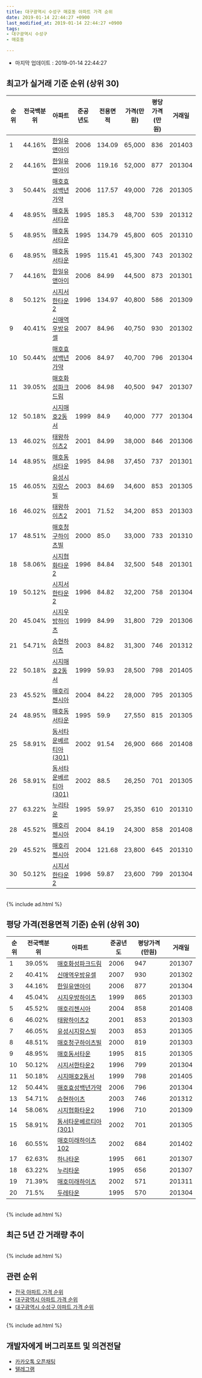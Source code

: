 ```yaml
---
title: 대구광역시 수성구 매호동 아파트 가격 순위
date: 2019-01-14 22:44:27 +0900
last_modified_at: 2019-01-14 22:44:27 +0900
tags:
- 대구광역시 수성구
- 매호동

---
```


* 마지막 업데이트 : 2019-01-14 22:44:27

## 최고가 실거래 기준 순위 (상위 30)


|순위|전국백분위|아파트|준공년도|전용면적|가격(만원)|평당가격(만원)|거래일|
|---|---|---|---|---|---|---|---|
|1|44.16%|[한일유앤아이](https://search.naver.com/search.naver?query=%EB%8C%80%EA%B5%AC%EA%B4%91%EC%97%AD%EC%8B%9C+%EC%88%98%EC%84%B1%EA%B5%AC+%EB%A7%A4%ED%98%B8%EB%8F%99+%ED%95%9C%EC%9D%BC%EC%9C%A0%EC%95%A4%EC%95%84%EC%9D%B4)|2006|134.09|65,000|836|201403|
|2|44.16%|[한일유앤아이](https://search.naver.com/search.naver?query=%EB%8C%80%EA%B5%AC%EA%B4%91%EC%97%AD%EC%8B%9C+%EC%88%98%EC%84%B1%EA%B5%AC+%EB%A7%A4%ED%98%B8%EB%8F%99+%ED%95%9C%EC%9D%BC%EC%9C%A0%EC%95%A4%EC%95%84%EC%9D%B4)|2006|119.16|52,000|877|201304|
|3|50.44%|[매호효성백년가약](https://search.naver.com/search.naver?query=%EB%8C%80%EA%B5%AC%EA%B4%91%EC%97%AD%EC%8B%9C+%EC%88%98%EC%84%B1%EA%B5%AC+%EB%A7%A4%ED%98%B8%EB%8F%99+%EB%A7%A4%ED%98%B8%ED%9A%A8%EC%84%B1%EB%B0%B1%EB%85%84%EA%B0%80%EC%95%BD)|2006|117.57|49,000|726|201305|
|4|48.95%|[매호동서타운](https://search.naver.com/search.naver?query=%EB%8C%80%EA%B5%AC%EA%B4%91%EC%97%AD%EC%8B%9C+%EC%88%98%EC%84%B1%EA%B5%AC+%EB%A7%A4%ED%98%B8%EB%8F%99+%EB%A7%A4%ED%98%B8%EB%8F%99%EC%84%9C%ED%83%80%EC%9A%B4)|1995|185.3|48,700|539|201312|
|5|48.95%|[매호동서타운](https://search.naver.com/search.naver?query=%EB%8C%80%EA%B5%AC%EA%B4%91%EC%97%AD%EC%8B%9C+%EC%88%98%EC%84%B1%EA%B5%AC+%EB%A7%A4%ED%98%B8%EB%8F%99+%EB%A7%A4%ED%98%B8%EB%8F%99%EC%84%9C%ED%83%80%EC%9A%B4)|1995|134.79|45,800|605|201310|
|6|48.95%|[매호동서타운](https://search.naver.com/search.naver?query=%EB%8C%80%EA%B5%AC%EA%B4%91%EC%97%AD%EC%8B%9C+%EC%88%98%EC%84%B1%EA%B5%AC+%EB%A7%A4%ED%98%B8%EB%8F%99+%EB%A7%A4%ED%98%B8%EB%8F%99%EC%84%9C%ED%83%80%EC%9A%B4)|1995|115.41|45,300|743|201302|
|7|44.16%|[한일유앤아이](https://search.naver.com/search.naver?query=%EB%8C%80%EA%B5%AC%EA%B4%91%EC%97%AD%EC%8B%9C+%EC%88%98%EC%84%B1%EA%B5%AC+%EB%A7%A4%ED%98%B8%EB%8F%99+%ED%95%9C%EC%9D%BC%EC%9C%A0%EC%95%A4%EC%95%84%EC%9D%B4)|2006|84.99|44,500|873|201301|
|8|50.12%|[시지서한타운2](https://search.naver.com/search.naver?query=%EB%8C%80%EA%B5%AC%EA%B4%91%EC%97%AD%EC%8B%9C+%EC%88%98%EC%84%B1%EA%B5%AC+%EB%A7%A4%ED%98%B8%EB%8F%99+%EC%8B%9C%EC%A7%80%EC%84%9C%ED%95%9C%ED%83%80%EC%9A%B42)|1996|134.97|40,800|586|201309|
|9|40.41%|[신매역우방유셀](https://search.naver.com/search.naver?query=%EB%8C%80%EA%B5%AC%EA%B4%91%EC%97%AD%EC%8B%9C+%EC%88%98%EC%84%B1%EA%B5%AC+%EB%A7%A4%ED%98%B8%EB%8F%99+%EC%8B%A0%EB%A7%A4%EC%97%AD%EC%9A%B0%EB%B0%A9%EC%9C%A0%EC%85%80)|2007|84.96|40,750|930|201302|
|10|50.44%|[매호효성백년가약](https://search.naver.com/search.naver?query=%EB%8C%80%EA%B5%AC%EA%B4%91%EC%97%AD%EC%8B%9C+%EC%88%98%EC%84%B1%EA%B5%AC+%EB%A7%A4%ED%98%B8%EB%8F%99+%EB%A7%A4%ED%98%B8%ED%9A%A8%EC%84%B1%EB%B0%B1%EB%85%84%EA%B0%80%EC%95%BD)|2006|84.97|40,700|796|201304|
|11|39.05%|[매호화성파크드림](https://search.naver.com/search.naver?query=%EB%8C%80%EA%B5%AC%EA%B4%91%EC%97%AD%EC%8B%9C+%EC%88%98%EC%84%B1%EA%B5%AC+%EB%A7%A4%ED%98%B8%EB%8F%99+%EB%A7%A4%ED%98%B8%ED%99%94%EC%84%B1%ED%8C%8C%ED%81%AC%EB%93%9C%EB%A6%BC)|2006|84.98|40,500|947|201307|
|12|50.18%|[시지매호2동서](https://search.naver.com/search.naver?query=%EB%8C%80%EA%B5%AC%EA%B4%91%EC%97%AD%EC%8B%9C+%EC%88%98%EC%84%B1%EA%B5%AC+%EB%A7%A4%ED%98%B8%EB%8F%99+%EC%8B%9C%EC%A7%80%EB%A7%A4%ED%98%B82%EB%8F%99%EC%84%9C)|1999|84.9|40,000|777|201304|
|13|46.02%|[태왕하이츠2](https://search.naver.com/search.naver?query=%EB%8C%80%EA%B5%AC%EA%B4%91%EC%97%AD%EC%8B%9C+%EC%88%98%EC%84%B1%EA%B5%AC+%EB%A7%A4%ED%98%B8%EB%8F%99+%ED%83%9C%EC%99%95%ED%95%98%EC%9D%B4%EC%B8%A02)|2001|84.99|38,000|846|201306|
|14|48.95%|[매호동서타운](https://search.naver.com/search.naver?query=%EB%8C%80%EA%B5%AC%EA%B4%91%EC%97%AD%EC%8B%9C+%EC%88%98%EC%84%B1%EA%B5%AC+%EB%A7%A4%ED%98%B8%EB%8F%99+%EB%A7%A4%ED%98%B8%EB%8F%99%EC%84%9C%ED%83%80%EC%9A%B4)|1995|84.98|37,450|737|201301|
|15|46.05%|[유성시지랑스빌](https://search.naver.com/search.naver?query=%EB%8C%80%EA%B5%AC%EA%B4%91%EC%97%AD%EC%8B%9C+%EC%88%98%EC%84%B1%EA%B5%AC+%EB%A7%A4%ED%98%B8%EB%8F%99+%EC%9C%A0%EC%84%B1%EC%8B%9C%EC%A7%80%EB%9E%91%EC%8A%A4%EB%B9%8C)|2003|84.69|34,600|853|201305|
|16|46.02%|[태왕하이츠2](https://search.naver.com/search.naver?query=%EB%8C%80%EA%B5%AC%EA%B4%91%EC%97%AD%EC%8B%9C+%EC%88%98%EC%84%B1%EA%B5%AC+%EB%A7%A4%ED%98%B8%EB%8F%99+%ED%83%9C%EC%99%95%ED%95%98%EC%9D%B4%EC%B8%A02)|2001|71.52|34,200|853|201303|
|17|48.51%|[매호청구하이츠빌](https://search.naver.com/search.naver?query=%EB%8C%80%EA%B5%AC%EA%B4%91%EC%97%AD%EC%8B%9C+%EC%88%98%EC%84%B1%EA%B5%AC+%EB%A7%A4%ED%98%B8%EB%8F%99+%EB%A7%A4%ED%98%B8%EC%B2%AD%EA%B5%AC%ED%95%98%EC%9D%B4%EC%B8%A0%EB%B9%8C)|2000|85.0|33,000|733|201310|
|18|58.06%|[시지협화타운2](https://search.naver.com/search.naver?query=%EB%8C%80%EA%B5%AC%EA%B4%91%EC%97%AD%EC%8B%9C+%EC%88%98%EC%84%B1%EA%B5%AC+%EB%A7%A4%ED%98%B8%EB%8F%99+%EC%8B%9C%EC%A7%80%ED%98%91%ED%99%94%ED%83%80%EC%9A%B42)|1996|84.84|32,500|548|201301|
|19|50.12%|[시지서한타운2](https://search.naver.com/search.naver?query=%EB%8C%80%EA%B5%AC%EA%B4%91%EC%97%AD%EC%8B%9C+%EC%88%98%EC%84%B1%EA%B5%AC+%EB%A7%A4%ED%98%B8%EB%8F%99+%EC%8B%9C%EC%A7%80%EC%84%9C%ED%95%9C%ED%83%80%EC%9A%B42)|1996|84.82|32,200|758|201304|
|20|45.04%|[시지우방하이츠](https://search.naver.com/search.naver?query=%EB%8C%80%EA%B5%AC%EA%B4%91%EC%97%AD%EC%8B%9C+%EC%88%98%EC%84%B1%EA%B5%AC+%EB%A7%A4%ED%98%B8%EB%8F%99+%EC%8B%9C%EC%A7%80%EC%9A%B0%EB%B0%A9%ED%95%98%EC%9D%B4%EC%B8%A0)|1999|84.99|31,800|729|201306|
|21|54.71%|[승현하이츠](https://search.naver.com/search.naver?query=%EB%8C%80%EA%B5%AC%EA%B4%91%EC%97%AD%EC%8B%9C+%EC%88%98%EC%84%B1%EA%B5%AC+%EB%A7%A4%ED%98%B8%EB%8F%99+%EC%8A%B9%ED%98%84%ED%95%98%EC%9D%B4%EC%B8%A0)|2003|84.82|31,300|746|201312|
|22|50.18%|[시지매호2동서](https://search.naver.com/search.naver?query=%EB%8C%80%EA%B5%AC%EA%B4%91%EC%97%AD%EC%8B%9C+%EC%88%98%EC%84%B1%EA%B5%AC+%EB%A7%A4%ED%98%B8%EB%8F%99+%EC%8B%9C%EC%A7%80%EB%A7%A4%ED%98%B82%EB%8F%99%EC%84%9C)|1999|59.93|28,500|798|201405|
|23|45.52%|[매호리첸시아](https://search.naver.com/search.naver?query=%EB%8C%80%EA%B5%AC%EA%B4%91%EC%97%AD%EC%8B%9C+%EC%88%98%EC%84%B1%EA%B5%AC+%EB%A7%A4%ED%98%B8%EB%8F%99+%EB%A7%A4%ED%98%B8%EB%A6%AC%EC%B2%B8%EC%8B%9C%EC%95%84)|2004|84.22|28,000|795|201305|
|24|48.95%|[매호동서타운](https://search.naver.com/search.naver?query=%EB%8C%80%EA%B5%AC%EA%B4%91%EC%97%AD%EC%8B%9C+%EC%88%98%EC%84%B1%EA%B5%AC+%EB%A7%A4%ED%98%B8%EB%8F%99+%EB%A7%A4%ED%98%B8%EB%8F%99%EC%84%9C%ED%83%80%EC%9A%B4)|1995|59.9|27,550|815|201305|
|25|58.91%|[동서타운베르티아(301)](https://search.naver.com/search.naver?query=%EB%8C%80%EA%B5%AC%EA%B4%91%EC%97%AD%EC%8B%9C+%EC%88%98%EC%84%B1%EA%B5%AC+%EB%A7%A4%ED%98%B8%EB%8F%99+%EB%8F%99%EC%84%9C%ED%83%80%EC%9A%B4%EB%B2%A0%EB%A5%B4%ED%8B%B0%EC%95%84%28301%29)|2002|91.54|26,900|666|201408|
|26|58.91%|[동서타운베르티아(301)](https://search.naver.com/search.naver?query=%EB%8C%80%EA%B5%AC%EA%B4%91%EC%97%AD%EC%8B%9C+%EC%88%98%EC%84%B1%EA%B5%AC+%EB%A7%A4%ED%98%B8%EB%8F%99+%EB%8F%99%EC%84%9C%ED%83%80%EC%9A%B4%EB%B2%A0%EB%A5%B4%ED%8B%B0%EC%95%84%28301%29)|2002|88.5|26,250|701|201305|
|27|63.22%|[누리타운](https://search.naver.com/search.naver?query=%EB%8C%80%EA%B5%AC%EA%B4%91%EC%97%AD%EC%8B%9C+%EC%88%98%EC%84%B1%EA%B5%AC+%EB%A7%A4%ED%98%B8%EB%8F%99+%EB%88%84%EB%A6%AC%ED%83%80%EC%9A%B4)|1995|59.97|25,350|610|201310|
|28|45.52%|[매호리첸시아](https://search.naver.com/search.naver?query=%EB%8C%80%EA%B5%AC%EA%B4%91%EC%97%AD%EC%8B%9C+%EC%88%98%EC%84%B1%EA%B5%AC+%EB%A7%A4%ED%98%B8%EB%8F%99+%EB%A7%A4%ED%98%B8%EB%A6%AC%EC%B2%B8%EC%8B%9C%EC%95%84)|2004|84.19|24,300|858|201408|
|29|45.52%|[매호리첸시아](https://search.naver.com/search.naver?query=%EB%8C%80%EA%B5%AC%EA%B4%91%EC%97%AD%EC%8B%9C+%EC%88%98%EC%84%B1%EA%B5%AC+%EB%A7%A4%ED%98%B8%EB%8F%99+%EB%A7%A4%ED%98%B8%EB%A6%AC%EC%B2%B8%EC%8B%9C%EC%95%84)|2004|121.68|23,800|645|201310|
|30|50.12%|[시지서한타운2](https://search.naver.com/search.naver?query=%EB%8C%80%EA%B5%AC%EA%B4%91%EC%97%AD%EC%8B%9C+%EC%88%98%EC%84%B1%EA%B5%AC+%EB%A7%A4%ED%98%B8%EB%8F%99+%EC%8B%9C%EC%A7%80%EC%84%9C%ED%95%9C%ED%83%80%EC%9A%B42)|1996|59.87|23,600|799|201304|


<br>
{% include ad.html %}
<br>

## 평당 가격(전용면적 기준) 순위 (상위 30)


|순위|전국백분위|아파트|준공년도|평당가격(만원)|거래일|
|---|---|---|---|---|---|
|1|39.05%|[매호화성파크드림](https://search.naver.com/search.naver?query=%EB%8C%80%EA%B5%AC%EA%B4%91%EC%97%AD%EC%8B%9C+%EC%88%98%EC%84%B1%EA%B5%AC+%EB%A7%A4%ED%98%B8%EB%8F%99+%EB%A7%A4%ED%98%B8%ED%99%94%EC%84%B1%ED%8C%8C%ED%81%AC%EB%93%9C%EB%A6%BC)|2006|947|201307|
|2|40.41%|[신매역우방유셀](https://search.naver.com/search.naver?query=%EB%8C%80%EA%B5%AC%EA%B4%91%EC%97%AD%EC%8B%9C+%EC%88%98%EC%84%B1%EA%B5%AC+%EB%A7%A4%ED%98%B8%EB%8F%99+%EC%8B%A0%EB%A7%A4%EC%97%AD%EC%9A%B0%EB%B0%A9%EC%9C%A0%EC%85%80)|2007|930|201302|
|3|44.16%|[한일유앤아이](https://search.naver.com/search.naver?query=%EB%8C%80%EA%B5%AC%EA%B4%91%EC%97%AD%EC%8B%9C+%EC%88%98%EC%84%B1%EA%B5%AC+%EB%A7%A4%ED%98%B8%EB%8F%99+%ED%95%9C%EC%9D%BC%EC%9C%A0%EC%95%A4%EC%95%84%EC%9D%B4)|2006|877|201304|
|4|45.04%|[시지우방하이츠](https://search.naver.com/search.naver?query=%EB%8C%80%EA%B5%AC%EA%B4%91%EC%97%AD%EC%8B%9C+%EC%88%98%EC%84%B1%EA%B5%AC+%EB%A7%A4%ED%98%B8%EB%8F%99+%EC%8B%9C%EC%A7%80%EC%9A%B0%EB%B0%A9%ED%95%98%EC%9D%B4%EC%B8%A0)|1999|865|201303|
|5|45.52%|[매호리첸시아](https://search.naver.com/search.naver?query=%EB%8C%80%EA%B5%AC%EA%B4%91%EC%97%AD%EC%8B%9C+%EC%88%98%EC%84%B1%EA%B5%AC+%EB%A7%A4%ED%98%B8%EB%8F%99+%EB%A7%A4%ED%98%B8%EB%A6%AC%EC%B2%B8%EC%8B%9C%EC%95%84)|2004|858|201408|
|6|46.02%|[태왕하이츠2](https://search.naver.com/search.naver?query=%EB%8C%80%EA%B5%AC%EA%B4%91%EC%97%AD%EC%8B%9C+%EC%88%98%EC%84%B1%EA%B5%AC+%EB%A7%A4%ED%98%B8%EB%8F%99+%ED%83%9C%EC%99%95%ED%95%98%EC%9D%B4%EC%B8%A02)|2001|853|201303|
|7|46.05%|[유성시지랑스빌](https://search.naver.com/search.naver?query=%EB%8C%80%EA%B5%AC%EA%B4%91%EC%97%AD%EC%8B%9C+%EC%88%98%EC%84%B1%EA%B5%AC+%EB%A7%A4%ED%98%B8%EB%8F%99+%EC%9C%A0%EC%84%B1%EC%8B%9C%EC%A7%80%EB%9E%91%EC%8A%A4%EB%B9%8C)|2003|853|201305|
|8|48.51%|[매호청구하이츠빌](https://search.naver.com/search.naver?query=%EB%8C%80%EA%B5%AC%EA%B4%91%EC%97%AD%EC%8B%9C+%EC%88%98%EC%84%B1%EA%B5%AC+%EB%A7%A4%ED%98%B8%EB%8F%99+%EB%A7%A4%ED%98%B8%EC%B2%AD%EA%B5%AC%ED%95%98%EC%9D%B4%EC%B8%A0%EB%B9%8C)|2000|819|201303|
|9|48.95%|[매호동서타운](https://search.naver.com/search.naver?query=%EB%8C%80%EA%B5%AC%EA%B4%91%EC%97%AD%EC%8B%9C+%EC%88%98%EC%84%B1%EA%B5%AC+%EB%A7%A4%ED%98%B8%EB%8F%99+%EB%A7%A4%ED%98%B8%EB%8F%99%EC%84%9C%ED%83%80%EC%9A%B4)|1995|815|201305|
|10|50.12%|[시지서한타운2](https://search.naver.com/search.naver?query=%EB%8C%80%EA%B5%AC%EA%B4%91%EC%97%AD%EC%8B%9C+%EC%88%98%EC%84%B1%EA%B5%AC+%EB%A7%A4%ED%98%B8%EB%8F%99+%EC%8B%9C%EC%A7%80%EC%84%9C%ED%95%9C%ED%83%80%EC%9A%B42)|1996|799|201304|
|11|50.18%|[시지매호2동서](https://search.naver.com/search.naver?query=%EB%8C%80%EA%B5%AC%EA%B4%91%EC%97%AD%EC%8B%9C+%EC%88%98%EC%84%B1%EA%B5%AC+%EB%A7%A4%ED%98%B8%EB%8F%99+%EC%8B%9C%EC%A7%80%EB%A7%A4%ED%98%B82%EB%8F%99%EC%84%9C)|1999|798|201405|
|12|50.44%|[매호효성백년가약](https://search.naver.com/search.naver?query=%EB%8C%80%EA%B5%AC%EA%B4%91%EC%97%AD%EC%8B%9C+%EC%88%98%EC%84%B1%EA%B5%AC+%EB%A7%A4%ED%98%B8%EB%8F%99+%EB%A7%A4%ED%98%B8%ED%9A%A8%EC%84%B1%EB%B0%B1%EB%85%84%EA%B0%80%EC%95%BD)|2006|796|201304|
|13|54.71%|[승현하이츠](https://search.naver.com/search.naver?query=%EB%8C%80%EA%B5%AC%EA%B4%91%EC%97%AD%EC%8B%9C+%EC%88%98%EC%84%B1%EA%B5%AC+%EB%A7%A4%ED%98%B8%EB%8F%99+%EC%8A%B9%ED%98%84%ED%95%98%EC%9D%B4%EC%B8%A0)|2003|746|201312|
|14|58.06%|[시지협화타운2](https://search.naver.com/search.naver?query=%EB%8C%80%EA%B5%AC%EA%B4%91%EC%97%AD%EC%8B%9C+%EC%88%98%EC%84%B1%EA%B5%AC+%EB%A7%A4%ED%98%B8%EB%8F%99+%EC%8B%9C%EC%A7%80%ED%98%91%ED%99%94%ED%83%80%EC%9A%B42)|1996|710|201309|
|15|58.91%|[동서타운베르티아(301)](https://search.naver.com/search.naver?query=%EB%8C%80%EA%B5%AC%EA%B4%91%EC%97%AD%EC%8B%9C+%EC%88%98%EC%84%B1%EA%B5%AC+%EB%A7%A4%ED%98%B8%EB%8F%99+%EB%8F%99%EC%84%9C%ED%83%80%EC%9A%B4%EB%B2%A0%EB%A5%B4%ED%8B%B0%EC%95%84%28301%29)|2002|701|201305|
|16|60.55%|[매호미래하이츠102](https://search.naver.com/search.naver?query=%EB%8C%80%EA%B5%AC%EA%B4%91%EC%97%AD%EC%8B%9C+%EC%88%98%EC%84%B1%EA%B5%AC+%EB%A7%A4%ED%98%B8%EB%8F%99+%EB%A7%A4%ED%98%B8%EB%AF%B8%EB%9E%98%ED%95%98%EC%9D%B4%EC%B8%A0102)|2002|684|201402|
|17|62.63%|[하나타운](https://search.naver.com/search.naver?query=%EB%8C%80%EA%B5%AC%EA%B4%91%EC%97%AD%EC%8B%9C+%EC%88%98%EC%84%B1%EA%B5%AC+%EB%A7%A4%ED%98%B8%EB%8F%99+%ED%95%98%EB%82%98%ED%83%80%EC%9A%B4)|1995|661|201307|
|18|63.22%|[누리타운](https://search.naver.com/search.naver?query=%EB%8C%80%EA%B5%AC%EA%B4%91%EC%97%AD%EC%8B%9C+%EC%88%98%EC%84%B1%EA%B5%AC+%EB%A7%A4%ED%98%B8%EB%8F%99+%EB%88%84%EB%A6%AC%ED%83%80%EC%9A%B4)|1995|656|201307|
|19|71.39%|[매호미래하이츠](https://search.naver.com/search.naver?query=%EB%8C%80%EA%B5%AC%EA%B4%91%EC%97%AD%EC%8B%9C+%EC%88%98%EC%84%B1%EA%B5%AC+%EB%A7%A4%ED%98%B8%EB%8F%99+%EB%A7%A4%ED%98%B8%EB%AF%B8%EB%9E%98%ED%95%98%EC%9D%B4%EC%B8%A0)|2002|571|201311|
|20|71.5%|[두레타운](https://search.naver.com/search.naver?query=%EB%8C%80%EA%B5%AC%EA%B4%91%EC%97%AD%EC%8B%9C+%EC%88%98%EC%84%B1%EA%B5%AC+%EB%A7%A4%ED%98%B8%EB%8F%99+%EB%91%90%EB%A0%88%ED%83%80%EC%9A%B4)|1995|570|201304|


<br>
{% include ad.html %}
<br>

## 최근 5년 간 거래량 추이


<div style="width:100%;">
    <canvas id="deal_progress" height="250"></canvas>
</div>

<script>
new Chart(document.getElementById("deal_progress"), {
    type: 'line',
    data: {
        labels: ['201401','201402','201403','201404','201405','201406','201407','201408','201409','201410','201411','201412','201501','201502','201503','201504','201505','201506','201507','201508','201509','201510','201511','201512','201601','201602','201603','201604','201605','201606','201607','201608','201609','201610','201611','201612','201701','201702','201703','201704','201705','201706','201707','201708','201709','201710','201711','201712','201801','201802','201803','201804','201805','201806','201807','201808','201809','201810','201811','201812','201901'],
        datasets: [{
            label: '실거래 수',
            pointRadius: 1,
            data: [37, 40, 29, 18, 31, 17, 24, 31, 46, 47, 59, 37, 45, 35, 61, 41, 24, 26, 28, 11, 18, 15, 7, 6, 5, 8, 10, 11, 5, 15, 17, 15, 15, 23, 9, 13, 11, 20, 11, 15, 19, 37, 56, 37, 24, 17, 25, 12, 22, 23, 27, 12, 17, 15, 16, 22, 27, 21, 12, 5, 2],
            borderColor: "rgba(255, 201, 14, 1)",
            backgroundColor: "rgba(255, 201, 14, 0.5)",
            fill: true,
        }]
    },
    options: {
        responsive: true,
        title: {
            display: true,
            text: '5년간 거래량 추이'
        },
        tooltips: {
            mode: 'index',
            intersect: false,
        },
        hover: {
            mode: 'nearest',
            intersect: true
        },
        scales: {
            xAxes: [{
                display: true,
                scaleLabel: {
                    display: true,
                    labelString: '년/월'
                }
            }],
            yAxes: [{
                display: true,
                ticks: {
                    suggestedMin: 0,
                },
                scaleLabel: {
                    display: true,
                    labelString: '실거래 수'
                }
            }]
        }
    }
});

</script>


<br>
{% include ad.html %}
<br>

## 관련 순위

- [전국 아파트 가격 순위](https://inasie.github.io/apt-ranking/전국)
- [대구광역시 아파트 가격 순위](https://inasie.github.io/apt-ranking/대구광역시)
- [대구광역시 수성구 아파트 가격 순위](https://inasie.github.io/apt-ranking/대구광역시-수성구)


<br>
{% include ad.html %}
<br>

## 개발자에게 버그리포트 및 의견전달

- [카카오톡 오픈채팅](https://open.kakao.com/o/gLJUAP4)
- [텔레그램](https://t.me/inasie)

